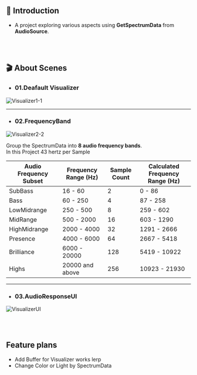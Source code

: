 ## 📝 Introduction

- A project exploring various aspects using **GetSpectrumData** from **AudioSource**.

<br/> <br/> 

      
## 🎬 About Scenes

  - ### 01.Deafault Visualizer
![Visualizer1-1](https://github.com/JunHyoung1428/Unity-AudioVisualizer/assets/154119773/afa90729-e2ad-4849-a744-2b1d3d2b1887)

***
 - ### 02.FrequencyBand
![Visualizer2-2](https://github.com/JunHyoung1428/Unity-AudioVisualizer/assets/154119773/4453064d-dad8-482b-98b2-6f06f35ec570)

Group the SpectrumData into **8 audio frequency bands**.  
In this Project 43 hertz per Sample

| Audio Frequency Subset | Frequency Range (Hz) | Sample Count | Calculated Frequency Range (Hz) |
|------------------------|----------------------|--------------|----------------------------------|
| SubBass                | 16 - 60              | 2            | 0 - 86                           |
| Bass                   | 60 - 250             | 4            | 87 - 258                         |
| LowMidrange            | 250 - 500            | 8            | 259 - 602                        |
| MidRange               | 500 - 2000           | 16           | 603 - 1290                       |
| HighMidrange           | 2000 - 4000          | 32           | 1291 - 2666                      |
| Presence               | 4000 - 6000          | 64           | 2667 - 5418                      |
| Brilliance             | 6000 - 20000         | 128          | 5419 - 10922                     |
| Highs                  | 20000 and above      | 256          | 10923 - 21930                    |

***
- ### 03.AudioResponseUI
![VisualizerUI](https://github.com/JunHyoung1428/Unity-AudioVisualizer/assets/154119773/d2a4fa67-37b1-4a6e-b05c-1de2ef7d7eb9)


<br/> <br/> 
## Feature plans
  - Add Buffer for Visualizer works lerp
  - Change Color or Light by SpectrumData


